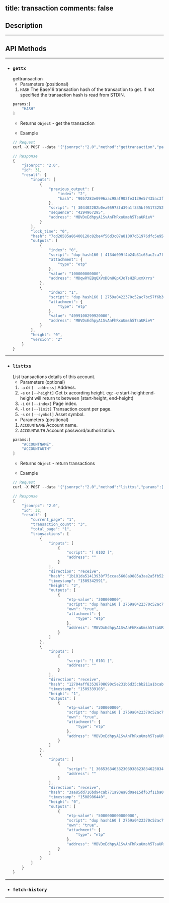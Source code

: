 title: transaction
comments: false
---

## Description
***

## API Methods 
***

* ### `gettx`
    gettransaction
    * Parameters (positional)
    1. `HASH` The Base16 transaction hash of the transaction to get. If not specified the transaction hash is read from STDIN.
    ```js
    params:[
        "HASH"
    ]
     ```
    * Returns
    `Object` - get the transaction

    * Example
    ```js
    // Request
    curl -X POST --data '{"jsonrpc":"2.0","method":"gettransaction","params":["7cd20505a86400120c82be4f56d3c07a81007d51976dfc5e952296fce95afbad"],"id":31}'

    // Response
    {
        "jsonrpc": "2.0", 
        "id": 31, 
        "result": {
            "inputs": [
                {
                    "previous_output": {
                        "index": "2", 
                        "hash": "9057283e0996aac98af902fe3139e57435ac3f6bfe9351f226caa01b36007722"
                    }, 
                    "script": "[ 304402202b0ea05973fd39a1f335bf951732520fbb65619893048ba3454c3b84c5a28ccf0220694e69f0d7aae622fe99fa3eac423dfb6b74d9fab9b0f9e3fe518a03db4ab93b01 ] [ 0240bc01ddeed51ee13363348b1f992a0e34c9657a1bae91ee4927fb319bdbe8b8 ]", 
                    "sequence": "4294967295", 
                    "address": "MBVDxEdhpyA1SvAnFhRxuUmsh5TsaURieV"
                }
            ], 
            "lock_time": "0", 
            "hash": "7cd20505a86400120c82be4f56d3c07a81007d51976dfc5e952296fce95afbad", 
            "outputs": [
                {
                    "index": "0", 
                    "script": "dup hash160 [ 4134d099f4b24b31c65ac2ca7ff9d561ecc0f7af ] equalverify checksig", 
                    "attachment": {
                        "type": "etp"
                    }, 
                    "value": "100000000000", 
                    "address": "MDqwRYEBqQXVxDQnUGpXJoTsH2RuxmXrrs"
                }, 
                {
                    "index": "1", 
                    "script": "dup hash160 [ 2759a0422370c52ac7bc57f6b3a082877bf40400 ] equalverify checksig", 
                    "attachment": {
                        "type": "etp"
                    }, 
                    "value": "4999100299920000", 
                    "address": "MBVDxEdhpyA1SvAnFhRxuUmsh5TsaURieV"
                }
            ], 
            "height": "0", 
            "version": "2"
        }
    }
    ```

***

* ### `listtxs`
    List transactions details of this account.
    * Parameters (optional)
    1. `-a` or `[--address]` Address.
    2. `-e` or `[--height]` Get tx according height. eg: -e start-height:end-height will return tx between [start-height, end-height)
    3. `-i` or `[--index]` Page index.
    4. `-l` or `[--limit]` Transaction count per page.
    5. `-s` or `[--symbol]` Asset symbol.
    * Parameters (positional)
    1. `ACCOUNTNAME` Account name.
    2. `ACCOUNTAUTH` Account password/authorization.
    ```js
    params:[
        "ACCOUNTNAME", 
        "ACCOUNTAUTH"
    ]
     ```
    * Returns
    `Object` - return transactions

    * Example
    ```js
    // Request
    curl -X POST --data '{"jsonrpc":"2.0","method":"listtxs","params":["test", "123456"],"id":32}'

    // Response
    {
        "jsonrpc": "2.0", 
        "id": 32, 
        "result": {
            "current_page": "1", 
            "transaction_count": "3", 
            "total_page": "1", 
            "transactions": [
                {
                    "inputs": [
                        {
                            "script": "[ 0102 ]", 
                            "address": ""
                        }
                    ], 
                    "direction": "receive", 
                    "hash": "1b101da51413938f75ccaa5608a9885a3ae2a5fb523caf3ca74bc284302dfc09", 
                    "timestamp": "1509342591", 
                    "height": "2", 
                    "outputs": [
                        {
                            "etp-value": "300000000", 
                            "script": "dup hash160 [ 2759a0422370c52ac7bc57f6b3a082877bf40400 ] equalverify checksig", 
                            "own": "true", 
                            "attachment": {
                                "type": "etp"
                            }, 
                            "address": "MBVDxEdhpyA1SvAnFhRxuUmsh5TsaURieV"
                        }
                    ]
                }, 
                {
                    "inputs": [
                        {
                            "script": "[ 0101 ]", 
                            "address": ""
                        }
                    ], 
                    "direction": "receive", 
                    "hash": "12704aff83538708690c5e231b6d35cbb211a1bcab164d94da0357034089832d", 
                    "timestamp": "1509339103", 
                    "height": "1", 
                    "outputs": [
                        {
                            "etp-value": "300000000", 
                            "script": "dup hash160 [ 2759a0422370c52ac7bc57f6b3a082877bf40400 ] equalverify checksig", 
                            "own": "true", 
                            "attachment": {
                                "type": "etp"
                            }, 
                            "address": "MBVDxEdhpyA1SvAnFhRxuUmsh5TsaURieV"
                        }
                    ]
                }, 
                {
                    "inputs": [
                        {
                            "script": "[ 36653634633230393862383462303461306439663631613630643562633866356638306633376531396633616439633339626665343139646234323262333363 ]", 
                            "address": ""
                        }
                    ], 
                    "direction": "receive", 
                    "hash": "3aa85dd716bd94cab771a93ea8d0ae15df63f11ba01b298ac7091f07cc2da880", 
                    "timestamp": "1508986440", 
                    "height": "0", 
                    "outputs": [
                        {
                            "etp-value": "5000000000000000", 
                            "script": "dup hash160 [ 2759a0422370c52ac7bc57f6b3a082877bf40400 ] equalverify checksig", 
                            "own": "true", 
                            "attachment": {
                                "type": "etp"
                            }, 
                            "address": "MBVDxEdhpyA1SvAnFhRxuUmsh5TsaURieV"
                        }
                    ]
                }
            ]
        }
    }
    ```

***

* ### `fetch-history`


***

